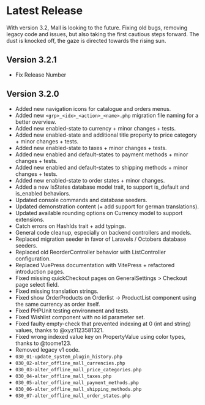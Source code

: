 <script setup>
import BadgeStd from '../../.vitepress/components/BadgeStd.vue'
import SpoilerStd from '../../.vitepress/components/SpoilerStd.vue'
</script>

# Latest Release

<BadgeStd label="v3.2.1 - Stable" color="tip" />

With version 3.2, Mall is looking to the future. Fixing old bugs, removing legacy code and issues,
but also taking the first cautious steps forward. The dust is knocked off, the gaze is directed 
towards the rising sun.


## Version 3.2.1

- Fix Release Number


## Version 3.2.0

- Added new navigation icons for catalogue and orders menus.
- Added new `<grp>_<idx>_<action>_<name>.php` migration file naming for a better overview.
- Added new enabled-state to currency + minor changes + tests.
- Added new enabled-state and additional title property to price category + minor changes + tests.
- Added new enabled-state to taxes + minor changes + tests.
- Added new enabled and default-states to payment methods + minor changes + tests.
- Added new enabled and default-states to shipping methods + minor changes + tests.
- Added new enabled-state to order states + minor changes.
- Added a new IsStates database model trait, to support is_default and is_enabled behaviors.
- Updated console commands and database seeders.
- Updated demonstration content (+ add support for german translations).
- Updated available rounding options on Currency model to support extensions.
- Catch errors on HashIds trait + add typings.
- General code cleanup, especially on backend controllers and models.
- Replaced migration seeder in favor of Laravels / Octobers database seeders.
- Replaced old ReorderController behavior with ListController configuration.
- Replaced VuePress documentation with VitePress + refactored introduction pages.
- Fixed missing quickCheckout pages on GeneralSettings > Checkout page select field.
- Fixed missing translation strings.
- Fixed show OrderProducts on Orderlist -> ProductList component using the same currency as order itself.
- Fixed PHPUnit testing environment and tests.
- Fixed Wishlist component with no id parameter set.
- Fixed faulty empty-check that prevented indexing at 0 (int and string) values, thanks to @xyz1123581321.
- Fixed wrong indexed value key on PropertyValue using color types, thanks to @toome123.
- Removed legacy v1 code.
- `030_01-update_system_plugin_history.php`
- `030_02-alter_offline_mall_currencies.php`
- `030_03-alter_offline_mall_price_categories.php`
- `030_04-alter_offline_mall_taxes.php`
- `030_05-alter_offline_mall_payment_methods.php`
- `030_06-alter_offline_mall_shipping_methods.php`
- `030_07-alter_offline_mall_order_states.php`

